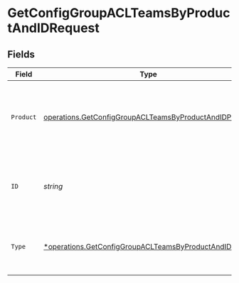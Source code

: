 # GetConfigGroupACLTeamsByProductAndIDRequest


## Fields

| Field                                                                                                                            | Type                                                                                                                             | Required                                                                                                                         | Description                                                                                                                      |
| -------------------------------------------------------------------------------------------------------------------------------- | -------------------------------------------------------------------------------------------------------------------------------- | -------------------------------------------------------------------------------------------------------------------------------- | -------------------------------------------------------------------------------------------------------------------------------- |
| `Product`                                                                                                                        | [operations.GetConfigGroupACLTeamsByProductAndIDProduct](../../models/operations/getconfiggroupaclteamsbyproductandidproduct.md) | :heavy_check_mark:                                                                                                               | Name of the Cribl product that contains the Worker Group or Edge Fleet.                                                          |
| `ID`                                                                                                                             | *string*                                                                                                                         | :heavy_check_mark:                                                                                                               | The <code>id</code> of the Worker Group or Edge Fleet to get the team ACL for.                                                   |
| `Type`                                                                                                                           | [*operations.GetConfigGroupACLTeamsByProductAndIDType](../../models/operations/getconfiggroupaclteamsbyproductandidtype.md)      | :heavy_minus_sign:                                                                                                               | resource type by which to filter access levels                                                                                   |